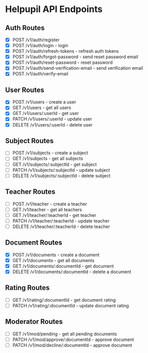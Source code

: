 #  Helpupil API Endpoints

## Auth Routes

- [x] POST /v1/auth/register
- [x] POST /v1/auth/login - login
- [x] POST /v1/auth/refresh-tokens - refresh auth tokens
- [x] POST /v1/auth/forgot-password - send reset password email
- [x] POST /v1/auth/reset-password - reset password
- [x] POST /v1/auth/send-verification-email - send verification email
- [x] POST /v1/auth/verify-email

## User Routes

- [x] POST /v1/users - create a user
- [x] GET /v1/users - get all users
- [x] GET /v1/users/:userId - get user
- [x] PATCH /v1/users/:userId - update user
- [x] DELETE /v1/users/:userId - delete user

## Subject Routes

- [ ] POST /v1/subjects - create a subject
- [ ] GET /v1/subjects - get all subjects
- [ ] GET /v1/subjects/:subjectId - get subject
- [ ] PATCH /v1/subjects/:subjectId - update subject
- [ ] DELETE /v1/subjects/:subjectId - delete subject

## Teacher Routes

- [ ] POST /v1/teacher - create a teacher
- [ ] GET /v1/teacher - get all teachers
- [ ] GET /v1/teacher/:teacherId - get teacher
- [ ] PATCH /v1/teacher/:teacherId - update teacher
- [ ] DELETE /v1/teacher/:teacherId - delete teacher

## Document Routes

- [x] POST /v1/documents - create a document
- [x] GET /v1/documents - get all documents
- [x] GET /v1/documents/:documentId - get document
- [x] DELETE /v1/documents/:documentId - delete a document

## Rating Routes

- [ ] GET /v1/rating/:documentId - get document rating
- [ ] PATCH /v1/rating/:documentId - update document rating

## Moderator Routes

- [ ] GET /v1/mod/pending - get all pending documents
- [ ] PATCH /v1/mod/approve/:documentId - approve document
- [ ] PATCH /v1/mod/decline/:documentId - approve document
